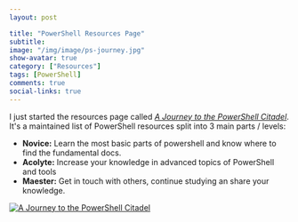 ```yaml
---
layout: post

title: "PowerShell Resources Page"
subtitle:
image: "/img/image/ps-journey.jpg"
show-avatar: true
category: ["Resources"]
tags: [PowerShell]
comments: true
social-links: true
---
```


I just started the resources page called _[A Journey to the PowerShell Citadel](/powershell-resources)_. It's a
maintained list of PowerShell resources split into 3 main parts / levels:

- **Novice:** Learn the most basic parts of powershell and know where to find the fundamental docs.
- **Acolyte:** Increase your knowledge in advanced topics of PowerShell and tools
- **Maester:** Get in touch with others, continue studying an share your knowledge.

[![A Journey to the PowerShell Citadel](/img/image/ps-journey.jpg)](/powershell-resources)
